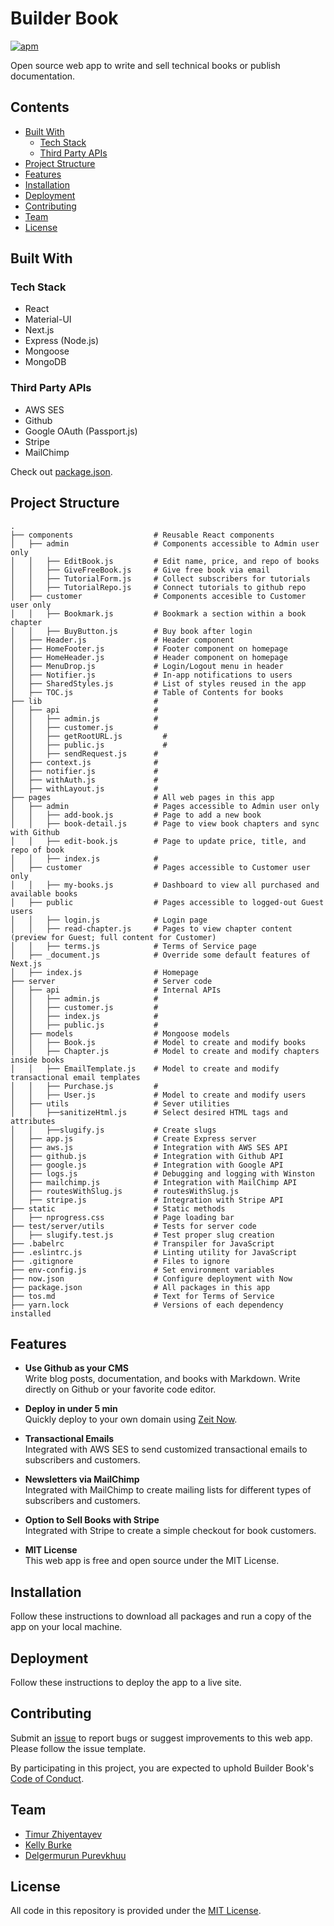 # Builder Book

[![apm](https://img.shields.io/apm/l/vim-mode.svg)]()

Open source web app to write and sell technical books or publish documentation.

## Contents
- [Built With](#built-with)
  - [Tech Stack](#tech-stack)
  - [Third Party APIs](#third-party-apis)
- [Project Structure](#project-structure)
- [Features](#features)
- [Installation](#installation)
- [Deployment](#deployment)
- [Contributing](#contributing)
- [Team](#team)
- [License](#license)

## Built With

### Tech Stack
- React
- Material-UI
- Next.js
- Express (Node.js)
- Mongoose
- MongoDB

### Third Party APIs
- AWS SES
- Github
- Google OAuth (Passport.js)
- Stripe
- MailChimp

Check out [package.json](https://github.com/builderbook/builderbook/blob/master/package.json).

## Project Structure

```
.
├── components                  # Reusable React components
│   ├── admin                   # Components accessible to Admin user only
│   │   ├── EditBook.js         # Edit name, price, and repo of books
│   │   ├── GiveFreeBook.js     # Give free book via email
│   │   ├── TutorialForm.js     # Collect subscribers for tutorials
│   │   ├── TutorialRepo.js     # Connect tutorials to github repo
│   ├── customer                # Components accesible to Customer user only
│   │   ├── Bookmark.js         # Bookmark a section within a book chapter
│   │   ├── BuyButton.js        # Buy book after login
│   ├── Header.js               # Header component
│   ├── HomeFooter.js           # Footer component on homepage
│   ├── HomeHeader.js           # Header component on homepage
│   ├── MenuDrop.js             # Login/Logout menu in header
│   ├── Notifier.js             # In-app notifications to users
│   ├── SharedStyles.js         # List of styles reused in the app
│   ├── TOC.js                  # Table of Contents for books
├── lib                         # 
│   ├── api                     # 
│   │   ├── admin.js            # 
│   │   ├── customer.js	        # 
│   │   ├── getRootURL.js	      # 
│   │   ├── public.js	          # 
│   │   ├── sendRequest.js      # 
│   ├── context.js              # 
│   ├── notifier.js             # 
│   ├── withAuth.js             # 
│   ├── withLayout.js           # 
├── pages                       # All web pages in this app
│   ├── admin                   # Pages accessible to Admin user only
│   │   ├── add-book.js         # Page to add a new book
│   │   ├── book-detail.js      # Page to view book chapters and sync with Github
│   │   ├── edit-book.js        # Page to update price, title, and repo of book
│   │   ├── index.js            # 
│   ├── customer                # Pages accessible to Customer user only
│   │   ├── my-books.js         # Dashboard to view all purchased and available books
│   ├── public                  # Pages accessible to logged-out Guest users
│   │   ├── login.js            # Login page
│   │   ├── read-chapter.js     # Pages to view chapter content (preview for Guest; full content for Customer)
│   │   ├── terms.js            # Terms of Service page
│   ├── _document.js            # Override some default features of Next.js
│   ├── index.js                # Homepage
├── server                      # Server code
│   ├── api                     # Internal APIs
│   │   ├── admin.js            # 
│   │   ├── customer.js         # 
│   │   ├── index.js            # 
│   │   ├── public.js           # 
│   ├── models                  # Mongoose models
│   │   ├── Book.js             # Model to create and modify books
│   │   ├── Chapter.js	        # Model to create and modify chapters inside books
│   │   ├── EmailTemplate.js    # Model to create and modify transactional email templates
│   │   ├── Purchase.js	        # 
│   │   ├── User.js             # Model to create and modify users
│   ├── utils                   # Sever utilities
│   │   ├──sanitizeHtml.js      # Select desired HTML tags and attributes
│   │   ├──slugify.js           # Create slugs
│   ├── app.js                  # Create Express server
│   ├── aws.js                  # Integration with AWS SES API
│   ├── github.js               # Integration with Github API
│   ├── google.js               # Integration with Google API
│   ├── logs.js                 # Debugging and logging with Winston
│   ├── mailchimp.js            # Integration with MailChimp API
│   ├── routesWithSlug.js       # routesWithSlug.js
│   ├── stripe.js               # Integration with Stripe API
├── static                      # Static methods
│   ├── nprogress.css           # Page loading bar
├── test/server/utils           # Tests for server code
│   ├── slugify.test.js         # Test proper slug creation
├── .babelrc                    # Transpiler for JavaScript
├── .eslintrc.js                # Linting utility for JavaScript
├── .gitignore                  # Files to ignore
├── env-config.js               # Set environment variables
├── now.json                    # Configure deployment with Now
├── package.json                # All packages in this app
├── tos.md                      # Text for Terms of Service
├── yarn.lock                   # Versions of each dependency installed

```

## Features

- **Use Github as your CMS**</br>
Write blog posts, documentation, and books with Markdown. Write directly on Github or your favorite code editor.

- **Deploy in under 5 min**</br>
Quickly deploy to your own domain using [Zeit Now](https://zeit.co/now).

- **Transactional Emails**</br>
Integrated with AWS SES to send customized transactional emails to subscribers and customers.

- **Newsletters via MailChimp**</br>
Integrated with MailChimp to create mailing lists for different types of subscribers and customers.

- **Option to Sell Books with Stripe**</br>
Integrated with Stripe to create a simple checkout for book customers.

- **MIT License**</br>
This web app is free and open source under the MIT License.

## Installation

Follow these instructions to download all packages and run a copy of the app on your local machine.

## Deployment

Follow these instructions to deploy the app to a live site.

## Contributing

Submit an [issue](https://github.com/builderbook/builderbook-app/issues/new) to report bugs or suggest improvements to this web app. Please follow the issue template.

By participating in this project, you are expected to uphold Builder Book's [Code of Conduct](https://github.com/builderbook/builderbook-app/blob/master/CODE-OF-CONDUCT.md).

## Team

- [Timur Zhiyentayev](https://github.com/tima101)
- [Kelly Burke](https://github.com/klyburke)
- [Delgermurun Purevkhuu](https://github.com/delgermurun)

## License

All code in this repository is provided under the [MIT License](https://github.com/builderbook/builderbook-app/blob/master/LICENSE.md).
